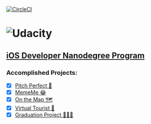 [![CircleCI](https://circleci.com/gh/Anastasia-Petrova/Udacity-iOS-Nanodegree-Program.svg?style=svg)](https://circleci.com/gh/Anastasia-Petrova/Udacity-iOS-Nanodegree-Program)

# ![Udacity](https://i.imgur.com/A4EK5Zz.png)

## [iOS Developer Nanodegree Program](https://www.udacity.com/course/ios-developer-nanodegree--nd003)

### Accomplished Projects:

- [x] [Pitch Perfect 🎤](https://github.com/Anastasia-Petrova/Udacity/tree/master/PitchPerfect)
- [x] [MemeMe 😂](https://github.com/Anastasia-Petrova/Udacity/tree/master/MemeMe)
- [x] [On the Map 🗺](https://github.com/Anastasia-Petrova/Udacity/tree/master/On%20the%20Map) 
- [x] [Virtual Tourist 📸](https://github.com/Anastasia-Petrova/Udacity/tree/master/Virtual%20Tourist) 
- [x] [Graduation Project 👩🏻‍🎓](https://github.com/Anastasia-Petrova/Udacity/tree/master/Graduation%20Project)